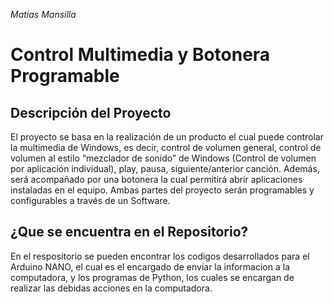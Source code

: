 _Matias Mansilla_
# Control Multimedia y Botonera Programable

## Descripción del Proyecto

El proyecto se basa en la realización de un producto el cual puede controlar la multimedia de Windows, es decir, control de volumen general, control de volumen al estilo “mezclador de sonido” de Windows (Control de volumen por aplicación individual), play, pausa, siguiente/anterior canción. Además, será acompañado por una botonera la cual permitirá abrir aplicaciones instaladas en el equipo. Ambas partes del proyecto serán programables y configurables a través de un Software.

## ¿Que se encuentra en el Repositorio?

En el respositorio se pueden encontrar los codigos desarrollados para el Arduino NANO, el cual es el encargado de enviar la informacion a la computadora, y los programas de Python, los cuales se encargan de realizar las debidas acciones en la computadora.
